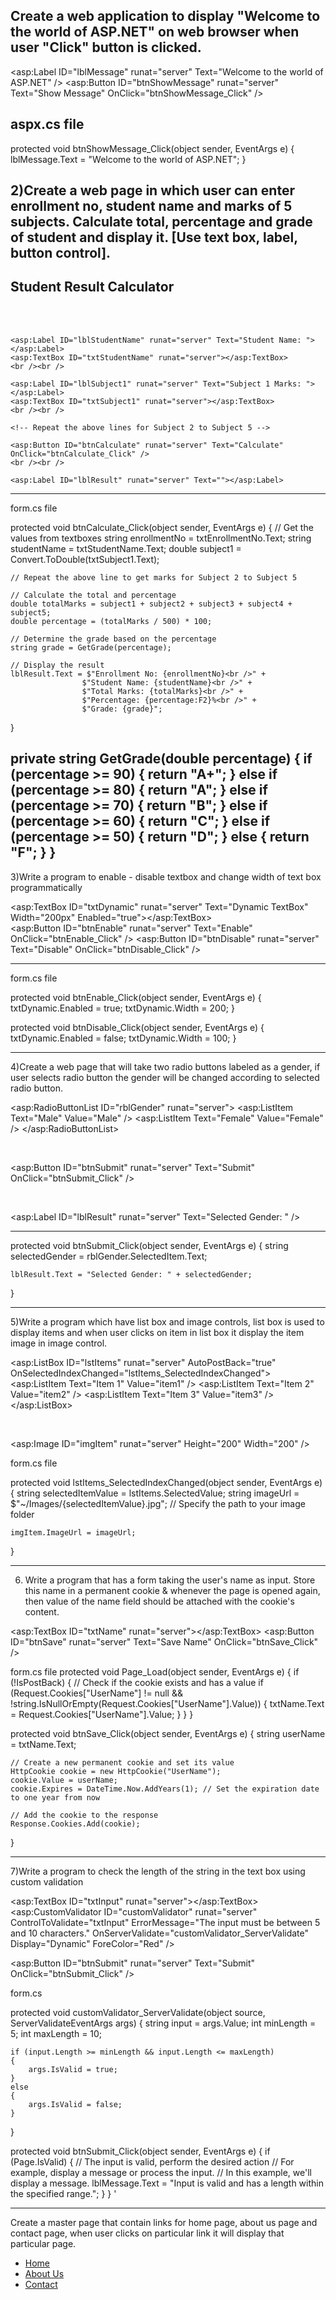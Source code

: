 Create a web application to display "Welcome to the world of ASP.NET" on web browser when 
user "Click" button is clicked.
-----------------------------------------------------------------------------------------

<asp:Label ID="lblMessage" runat="server" Text="Welcome to the world of ASP.NET" />
<asp:Button ID="btnShowMessage" runat="server" Text="Show Message" OnClick="btnShowMessage_Click" />


aspx.cs file 
------------
protected void btnShowMessage_Click(object sender, EventArgs e)
{
    lblMessage.Text = "Welcome to the world of ASP.NET";
}

2)Create a web page in which user can enter enrollment no, student name and marks of 5 subjects. 
Calculate total, percentage and grade of student and display it. [Use text box, label, button control].
--------------------------------------------------------------------------------------------------------

<div>
    <h2>Student Result Calculator</h2>
    <asp:Label ID="lblEnrollmentNo" runat="server" Text="Enrollment No: "></asp:Label>
    <asp:TextBox ID="txtEnrollmentNo" runat="server"></asp:TextBox>
    <br /><br />

    <asp:Label ID="lblStudentName" runat="server" Text="Student Name: "></asp:Label>
    <asp:TextBox ID="txtStudentName" runat="server"></asp:TextBox>
    <br /><br />

    <asp:Label ID="lblSubject1" runat="server" Text="Subject 1 Marks: "></asp:Label>
    <asp:TextBox ID="txtSubject1" runat="server"></asp:TextBox>
    <br /><br />

    <!-- Repeat the above lines for Subject 2 to Subject 5 -->

    <asp:Button ID="btnCalculate" runat="server" Text="Calculate" OnClick="btnCalculate_Click" />
    <br /><br />

    <asp:Label ID="lblResult" runat="server" Text=""></asp:Label>
</div>

------------------------
form.cs file 

protected void btnCalculate_Click(object sender, EventArgs e)
{
    // Get the values from textboxes
    string enrollmentNo = txtEnrollmentNo.Text;
    string studentName = txtStudentName.Text;
    double subject1 = Convert.ToDouble(txtSubject1.Text);
    
    // Repeat the above line to get marks for Subject 2 to Subject 5

    // Calculate the total and percentage
    double totalMarks = subject1 + subject2 + subject3 + subject4 + subject5;
    double percentage = (totalMarks / 500) * 100;

    // Determine the grade based on the percentage
    string grade = GetGrade(percentage);

    // Display the result
    lblResult.Text = $"Enrollment No: {enrollmentNo}<br />" +
                    $"Student Name: {studentName}<br />" +
                    $"Total Marks: {totalMarks}<br />" +
                    $"Percentage: {percentage:F2}%<br />" +
                    $"Grade: {grade}";
}

private string GetGrade(double percentage)
{
    if (percentage >= 90)
    {
        return "A+";
    }
    else if (percentage >= 80)
    {
        return "A";
    }
    else if (percentage >= 70)
    {
        return "B";
    }
    else if (percentage >= 60)
    {
        return "C";
    }
    else if (percentage >= 50)
    {
        return "D";
    }
    else
    {
        return "F";
    }
}
-----------------------------------------------------------------------------------

3)Write a program to enable - disable textbox and change width of text box programmatically

<asp:TextBox ID="txtDynamic" runat="server" Text="Dynamic TextBox" Width="200px" Enabled="true"></asp:TextBox>
<br />
<asp:Button ID="btnEnable" runat="server" Text="Enable" OnClick="btnEnable_Click" />
<asp:Button ID="btnDisable" runat="server" Text="Disable" OnClick="btnDisable_Click" />


-------------------
form.cs file 

protected void btnEnable_Click(object sender, EventArgs e)
{
    txtDynamic.Enabled = true;
    txtDynamic.Width = 200;
}

protected void btnDisable_Click(object sender, EventArgs e)
{
    txtDynamic.Enabled = false;
    txtDynamic.Width = 100;
}

-----------------------------------------------------------------------------------

4)Create a web page that will take two radio buttons labeled as a gender, if user selects radio button 
the gender will be changed according to selected radio button.

<asp:RadioButtonList ID="rblGender" runat="server">
    <asp:ListItem Text="Male" Value="Male" />
    <asp:ListItem Text="Female" Value="Female" />
</asp:RadioButtonList>

<br />

<asp:Button ID="btnSubmit" runat="server" Text="Submit" OnClick="btnSubmit_Click" />

<br />

<asp:Label ID="lblResult" runat="server" Text="Selected Gender: " />

--------------------

protected void btnSubmit_Click(object sender, EventArgs e)
{
    string selectedGender = rblGender.SelectedItem.Text;
	
    lblResult.Text = "Selected Gender: " + selectedGender;
}

-------------------------------------------------------------------------------------

5)Write a program which have list box and image controls, list box is used to display items and when 
user clicks on item in list box it display the item image in image control.


<asp:ListBox ID="lstItems" runat="server" AutoPostBack="true" OnSelectedIndexChanged="lstItems_SelectedIndexChanged">
    <asp:ListItem Text="Item 1" Value="item1" />
    <asp:ListItem Text="Item 2" Value="item2" />
    <asp:ListItem Text="Item 3" Value="item3" />
</asp:ListBox>

<br />

<asp:Image ID="imgItem" runat="server" Height="200" Width="200" />


form.cs file 

protected void lstItems_SelectedIndexChanged(object sender, EventArgs e)
{
    string selectedItemValue = lstItems.SelectedValue;
    string imageUrl = $"~/Images/{selectedItemValue}.jpg"; // Specify the path to your image folder

    imgItem.ImageUrl = imageUrl;
}

-----------------------------------------------------------------

6) Write a program that has a form taking the user's name as input. Store this name in a permanent 
cookie & whenever the page is opened again, then value of the name field should be attached with 
the cookie's content.

<asp:TextBox ID="txtName" runat="server"></asp:TextBox>
<asp:Button ID="btnSave" runat="server" Text="Save Name" OnClick="btnSave_Click" />


form.cs file
protected void Page_Load(object sender, EventArgs e)
{
    if (!IsPostBack)
    {
        // Check if the cookie exists and has a value
        if (Request.Cookies["UserName"] != null && !string.IsNullOrEmpty(Request.Cookies["UserName"].Value))
        {
            txtName.Text = Request.Cookies["UserName"].Value;
        }
    }
}

protected void btnSave_Click(object sender, EventArgs e)
{
    string userName = txtName.Text;

    // Create a new permanent cookie and set its value
    HttpCookie cookie = new HttpCookie("UserName");
    cookie.Value = userName;
    cookie.Expires = DateTime.Now.AddYears(1); // Set the expiration date to one year from now

    // Add the cookie to the response
    Response.Cookies.Add(cookie);
}


-------------------------------------------------------------------

7)Write a program to check the length of the string in the text box using custom validation

<asp:TextBox ID="txtInput" runat="server"></asp:TextBox>
<asp:CustomValidator ID="customValidator" runat="server" ControlToValidate="txtInput"
    ErrorMessage="The input must be between 5 and 10 characters."
    OnServerValidate="customValidator_ServerValidate" Display="Dynamic" ForeColor="Red" />

<asp:Button ID="btnSubmit" runat="server" Text="Submit" OnClick="btnSubmit_Click" />


form.cs 

protected void customValidator_ServerValidate(object source, ServerValidateEventArgs args)
{
    string input = args.Value;
    int minLength = 5;
    int maxLength = 10;

    if (input.Length >= minLength && input.Length <= maxLength)
    {
        args.IsValid = true;
    }
    else
    {
        args.IsValid = false;
    }
}

protected void btnSubmit_Click(object sender, EventArgs e)
{
    if (Page.IsValid)
    {
        // The input is valid, perform the desired action
        // For example, display a message or process the input.
        // In this example, we'll display a message.
        lblMessage.Text = "Input is valid and has a length within the specified range.";
    }
}
'

-----------------------------------------------------------------------------------

Create a master page that contain links for home page, about us page and contact page, when 
user clicks on particular link it will display that particular page.


<ul>
    <li><a href="Default.aspx">Home</a></li>
    <li><a href="AboutUs.aspx">About Us</a></li>
    <li><a href="Contact.aspx">Contact</a></li>
</ul>
<asp:ContentPlaceHolder ID="ContentPlaceHolder1" runat="server">
</asp:ContentPlaceHolder>
